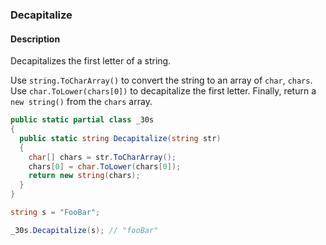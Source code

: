 ### Decapitalize

#### Description
Decapitalizes the first letter of a string.

Use `string.ToCharArray()` to convert the string to an array of `char`, `chars`.
Use `char.ToLower(chars[0])` to decapitalize the first letter.
Finally, return a `new string()` from the `chars` array.

```csharp
public static partial class _30s 
{
  public static string Decapitalize(string str) 
  {
    char[] chars = str.ToCharArray();
    chars[0] = char.ToLower(chars[0]);
    return new string(chars);
  }
}
```

```csharp
string s = "FooBar";

_30s.Decapitalize(s); // "fooBar"
```
